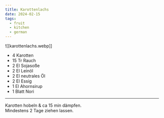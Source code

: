 ```yaml
---
title: Karottenlachs
date: 2024-02-15
tags:
  - fruit
  - kitchen
  - german
---
```

 ![[karottenlachs.webp]]

* 4 Karotten
* 15 Tr Rauch
* 2 El Sojasoße
* 2 El Leinöl
* 2 El neutrales Öl
* 2 El Essig
* 1 El Ahornsirup
* 1 Blatt Nori
---
Karotten hobeln & ca 15 min dämpfen.  
Mindestens 2 Tage ziehen lassen. 